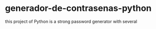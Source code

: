 # generador-de-contrasenas-python

this project of Python is a strong password generator with several
